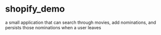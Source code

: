 # shopify_demo
a small application that can search through movies, add nominations, and persists those nominations when a user leaves
